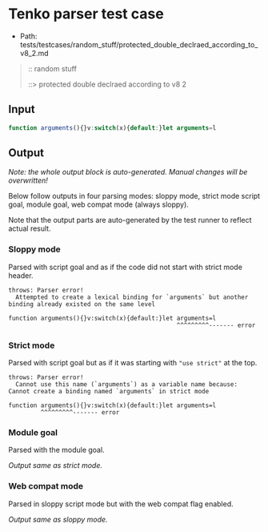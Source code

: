 # Tenko parser test case

- Path: tests/testcases/random_stuff/protected_double_declraed_according_to_v8_2.md

> :: random stuff
>
> ::> protected double declraed according to v8 2

## Input

`````js
function arguments(){}v:switch(x){default:}let arguments=l
`````

## Output

_Note: the whole output block is auto-generated. Manual changes will be overwritten!_

Below follow outputs in four parsing modes: sloppy mode, strict mode script goal, module goal, web compat mode (always sloppy).

Note that the output parts are auto-generated by the test runner to reflect actual result.

### Sloppy mode

Parsed with script goal and as if the code did not start with strict mode header.

`````
throws: Parser error!
  Attempted to create a lexical binding for `arguments` but another binding already existed on the same level

function arguments(){}v:switch(x){default:}let arguments=l
                                               ^^^^^^^^^------- error
`````

### Strict mode

Parsed with script goal but as if it was starting with `"use strict"` at the top.

`````
throws: Parser error!
  Cannot use this name (`arguments`) as a variable name because: Cannot create a binding named `arguments` in strict mode

function arguments(){}v:switch(x){default:}let arguments=l
         ^^^^^^^^^------- error
`````


### Module goal

Parsed with the module goal.

_Output same as strict mode._

### Web compat mode

Parsed in sloppy script mode but with the web compat flag enabled.

_Output same as sloppy mode._
